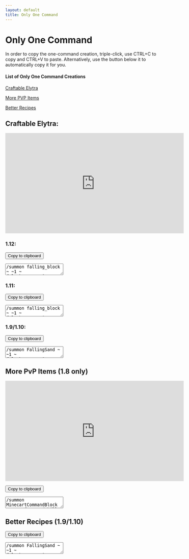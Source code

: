 ```yaml
---
layout: default
title: Only One Command
---
```

<script src="main.js"></script>

<style>
div.command {
    overflow: hidden;
    color: white;
    width: 450
    height: 450
    margin: auto
}
</style>

# Only One Command



In order to copy the one-command creation, triple-click, use CTRL+C to copy and CTRL+V to paste.
Alternatively, use the button below it to automatically copy it for you.

#### List of Only One Command Creations

[Craftable Elytra](#craftable-elytra)

[More PVP Items](#more-pvp-items-18-only)

[Better Recipes](#brecipes)


## Craftable Elytra:

<iframe width="560" height="315" src="https://www.youtube.com/embed/XVVbSVz4zB8" frameborder="0" allow="autoplay; encrypted-media" allowfullscreen></iframe>


### 1.12:

<button class="copybutton" onclick="copytoClipboard('elytracmd1-12');">Copy to clipboard</button>


<div class="command">
<textarea id="elytracmd1-12">
/summon falling_block ~ ~1 ~ {Block:stone,Time:1,Passengers:[{id:"falling_block",Block:redstone_block,Time:1,Passengers:[{id:"falling_block",Block:activator_rail,Time:1,Passengers:[{id:"commandblock_minecart",Command:"gamerule commandBlockOutput false"},{id:"commandblock_minecart",Command:"fill ~2 ~-2 ~-2 ~8 ~ ~2 stained_hardened_clay 15 hollow"},{id:"commandblock_minecart",Command:"fill ~2 ~-1 ~-2 ~8 ~-1 ~2 stained_glass 10 replace stained_hardened_clay"},{id:"commandblock_minecart",Command:" /scoreboard objectives add redstone dummy"},{id:"commandblock_minecart",Command:" /scoreboard objectives add craftede dummy"},{id:"commandblock_minecart",Command:" /tellraw @a [{\"text\":\"Craftable Elytra in Only One Command\\n\",\"color\":\"blue\"},{\"text\":\"by \",\"color\":\"reset\"},{\"text\":\"NateROCKS112\",\"color\":\"red\",\"clickEvent\":{\"action\":\"open_url\",\"value\":\"https://youtube.com/NateROCKS112\"},\"hoverEvent\":{\"action\":\"show_text\",\"value\":\"Click here to go to the creator's channel!\\n:D\"}}]"},{id:"commandblock_minecart",Command:"setblock ~1 ~-2 ~ wall_sign 4 replace {Text1:\"{\\\"text\\\":\\\"===============\\\",\\\"color\\\":\\\"black\\\"}\",Text2:\"{\\\"text\\\":\\\"Destroy Machine\\\",\\\"color\\\":\\\"dark_red\\\"}\",Text3:\"{\\\"text\\\":\\\"  \\\",\\\"color\\\":\\\"black\\\"}\",Text4:\"{\\\"text\\\":\\\"===============\\\",\\\"color\\\":\\\"black\\\",\\\"clickEvent\\\":{\\\"action\\\":\\\"run_command\\\",\\\"value\\\":\\\"fill ~ ~ ~-2 ~7 ~2 ~2 air\\\"}}\"}"},{id:"commandblock_minecart",Command:"setblock ~1 ~-1 ~ wall_sign 4 replace {Text1:\"{\\\"text\\\":\\\"===============\\\",\\\"color\\\":\\\"black\\\",\\\"clickEvent\\\":{\\\"action\\\":\\\"run_command\\\",\\\"value\\\":\\\"/say Drop one redstone on a dropper to make a Custom Crafter.\\\"}}\",Text2:\"{\\\"text\\\":\\\"More Info\\\",\\\"color\\\":\\\"blue\\\",\\\"clickEvent\\\":{\\\"action\\\":\\\"run_command\\\",\\\"value\\\":\\\"/tellraw @a [{\\\\\\\"text\\\\\\\":\\\\\\\"[\\\\\\\"},{\\\\\\\"selector\\\\\\\":\\\\\\\"@p\\\\\\\"},{\\\\\\\"text\\\\\\\":\\\\\\\"] Click here to see the recipe: \\\\\\\"},{\\\\\\\"text\\\\\\\":\\\\\\\"http://fitzencmds.weebly.com/uploads/4/0/9/0/40900549/5346356_orig.png\\\\\\\",\\\\\\\"clickEvent\\\\\\\":{\\\\\\\"action\\\\\\\":\\\\\\\"open_url\\\\\\\",\\\\\\\"value\\\\\\\":\\\\\\\"http://fitzencmds.weebly.com/uploads/4/0/9/0/40900549/5346356_orig.png\\\\\\\"}}]\\\"}}\",Text3:\"{\\\"text\\\":\\\"  \\\",\\\"color\\\":\\\"black\\\"}\",Text4:\"{\\\"text\\\":\\\"===============\\\",\\\"color\\\":\\\"black\\\"}\"}"},{id:"commandblock_minecart",Command:"setblock ~1 ~ ~ wall_sign 4 replace {Text1:\"{\\\"text\\\":\\\"===============\\\",\\\"color\\\":\\\"black\\\"}\",Text2:\"{\\\"text\\\":\\\"Craftable Elytra\\\",\\\"color\\\":\\\"dark_purple\\\"}\",Text3:\"{\\\"text\\\":\\\"by NateROCKS112\\\",\\\"color\\\":\\\"black\\\"}\",Text4:\"{\\\"text\\\":\\\"===============\\\",\\\"color\\\":\\\"black\\\"}\"}"},{id:"commandblock_minecart",Command:"setblock ~3 ~-1 ~1 chain_command_block 5 replace {auto:1,Command:\"/scoreboard players set @e[type=armor_stand,tag=RCrafter] craftede 0\"}"},{id:"commandblock_minecart",Command:"setblock ~3 ~-1 ~ chain_command_block 3 replace {auto:1,Command:\"/execute @e[type=armor_stand,tag=RCrafter] ~ ~ ~ detect ~ ~ ~ air 0 /kill @e[r=1,c=1]\"}"},{id:"commandblock_minecart",Command:"setblock ~4 ~-1 ~ chain_command_block 4 replace {auto:1,Command:\"/execute @e[type=armor_stand,tag=RCrafter] ~ ~ ~ detect ~ ~ ~ air 0 /summon item ~ ~ ~ {Item:{id:\"minecraft:redstone\",Count:1,Damage:0},Motion:[0.0,0.4,0.0]}\"}"},{id:"commandblock_minecart",Command:"setblock ~5 ~-1 ~ chain_command_block 4 replace {auto:1,Command:\"/execute @e[type=armor_stand,tag=RCrafter,score_craftede_min=1] ~ ~ ~ /blockdata ~ ~ ~ {Items:[{Slot:4b,id:\\\"minecraft:elytra\\\",Count:1b,Damage:0s}]}\"}"},{id:"commandblock_minecart",Command:"setblock ~6 ~-1 ~ chain_command_block 4 replace {auto:1,Command:\"/stats entity @e[type=armor_stand,name=RCrafter,tag=RCrafter] set SuccessCount @e[type=armor_stand,name=RCrafter,tag=RCrafter] craftede\"}"},{id:"commandblock_minecart",Command:"setblock ~7 ~-1 ~ chain_command_block 4 replace {auto:1,Command:\"/execute @e[type=armor_stand,name=RCrafter,tag=RCrafter] ~ ~ ~ /testforblock ~ ~ ~ dropper 1 {Items:[{Slot:0b,id:\\\"minecraft:wool\\\",Count:1b,Damage:7s},{Slot:1b,id:\\\"minecraft:leather\\\",Count:1b,Damage:0s},{Slot:2b,id:\\\"minecraft:wool\\\",Count:1b,Damage:7s},{Slot:3b,id:\\\"minecraft:wool\\\",Count:1b,Damage:7s},{Slot:4b,id:\\\"minecraft:leather\\\",Count:1b,Damage:0s},{Slot:5b,id:\\\"minecraft:wool\\\",Count:1b,Damage:7s},{Slot:6b,id:\\\"minecraft:feather\\\",Count:1b,Damage:0s},{Slot:7b,id:\\\"minecraft:slime_ball\\\",Count:1b,Damage:0s},{Slot:8b,id:\\\"minecraft:feather\\\",Count:1b,Damage:0s}]}\"}"},{id:"commandblock_minecart",Command:"setblock ~7 ~-1 ~-1 chain_command_block 3 replace {auto:1,Command:\"/scoreboard players tag @e[type=armor_stand,name=RCrafter,tag=!RCrafter] add RCrafter\"}"},{id:"commandblock_minecart",Command:"setblock ~6 ~-1 ~-1 chain_command_block 5 replace {auto:1,Command:\"/execute @e[type=armor_stand,name=RCrafter,tag=!RCrafter] ~ ~ ~ /setblock ~ ~ ~ dropper 1 replace {CustomName:\\\"Custom Crafter\\\"}\"}"},{id:"commandblock_minecart",Command:"setblock ~5 ~-1 ~-1 chain_command_block 5 replace {auto:1,Command:\"/execute @e[type=armor_stand,name=RCrafter] ~ ~ ~ /kill @e[r=2,type=item,score_redstone_min=1]\"}"},{id:"commandblock_minecart",Command:"setblock ~4 ~-1 ~-1 chain_command_block 5 replace {auto:1,Command:\"/execute @e[type=item,score_redstone_min=1] ~ ~ ~ detect ~ ~-1 ~ dropper -1 /summon armor_stand ~ ~-1 ~ {Invisible:1,Marker:1,CustomName:\\\"RCrafter\\\"}\"}"},{id:"commandblock_minecart",Command:"setblock ~3 ~-1 ~-1 repeating_command_block 5 replace {auto:1,Command:\"/scoreboard players set @e redstone 1 {Item:{id:\\\"minecraft:redstone\\\",Count:1b,Damage:0s}}\"}"},{id:"commandblock_minecart",Command:"setblock ~ ~ ~1 command_block 0 replace {Command:\"fill ~ ~-3 ~-1 ~ ~ ~ air\"}"},{id:"commandblock_minecart",Command:"setblock ~ ~-1 ~1 redstone_block"},{id:"commandblock_minecart",Command:"kill @e[type=commandblock_minecart,r=1]"}]}]}]}
</textarea>
</div>

### 1.11:

<button class="copybutton" onclick="copytoClipboard('elytracmd1-11');">Copy to clipboard</button>

<div class="command">
<textarea id="elytracmd1-11">
/summon falling_block ~ ~1 ~ {Block:stone,Time:1,Passengers:[{id:falling_block,Block:redstone_block,Time:1,Passengers:[{id:falling_block,Block:activator_rail,Time:1,Passengers:[{id:commandblock_minecart,Command:gamerule commandBlockOutput false},{id:commandblock_minecart,Command:"fill ~2 ~-2 ~-2 ~8 ~ ~2 stained_hardened_clay 15 hollow"},{id:commandblock_minecart,Command:"fill ~2 ~-1 ~-2 ~8 ~-1 ~2 stained_glass 10 replace stained_hardened_clay"},{id:commandblock_minecart,Command:" /scoreboard objectives add redstone dummy"},{id:commandblock_minecart,Command:" /scoreboard objectives add craftede dummy"},{id:commandblock_minecart,Command:" /tellraw @a [{\"text\":\"Craftable Elytra in Only One Command\\n\",\"color\":\"blue\"},{\"text\":\"by \",\"color\":\"reset\"},{\"text\":\"NateROCKS112\",\"color\":\"red\",\"clickEvent\":{\"action\":\"open_url\",\"value\":\"https://youtube.com/NateROCKS112\"},\"hoverEvent\":{\"action\":\"show_text\",\"value\":\"Click here to go to the creator's channel!\\n:D\"}}]"},{id:commandblock_minecart,Command:setblock ~1 ~-2 ~ wall_sign 4 replace {Text1:"{\\\"text\\\":\\\"===============\\\",\\\"color\\\":\\\"black\\\"}",Text2:"{\\\"text\\\":\\\"Destroy Machine\\\",\\\"color\\\":\\\"dark_red\\\"}",Text3:"{\\\"text\\\":\\\"  \\\",\\\"color\\\":\\\"black\\\"}",Text4:"{\\\"text\\\":\\\"===============\\\",\\\"color\\\":\\\"black\\\",\\\"clickEvent\\\":{\\\"action\\\":\\\"run_command\\\",\\\"value\\\":\\\"fill ~ ~ ~-2 ~7 ~2 ~2 air\\\"}}"}},{id:commandblock_minecart,Command:setblock ~1 ~-1 ~ wall_sign 4 replace {Text1:"{\\\"text\\\":\\\"===============\\\",\\\"color\\\":\\\"black\\\",\\\"clickEvent\\\":{\\\"action\\\":\\\"run_command\\\",\\\"value\\\":\\\"/say Drop one redstone on a dropper to make a Custom Crafter.\\\"}}",Text2:"{\\\"text\\\":\\\"More Info\\\",\\\"color\\\":\\\"blue\\\",\\\"clickEvent\\\":{\\\"action\\\":\\\"run_command\\\",\\\"value\\\":\\\"/tellraw @a [{\\\\\\\"text\\\\\\\":\\\\\\\"[\\\\\\\"},{\\\\\\\"selector\\\\\\\":\\\\\\\"@p\\\\\\\"},{\\\\\\\"text\\\\\\\":\\\\\\\"] Click here to see the recipe: \\\\\\\"},{\\\\\\\"text\\\\\\\":\\\\\\\"http://fitzencmds.weebly.com/uploads/4/0/9/0/40900549/5346356_orig.png\\\\\\\",\\\\\\\"clickEvent\\\\\\\":{\\\\\\\"action\\\\\\\":\\\\\\\"open_url\\\\\\\",\\\\\\\"value\\\\\\\":\\\\\\\"http://fitzencmds.weebly.com/uploads/4/0/9/0/40900549/5346356_orig.png\\\\\\\"}}]\\\"}}",Text3:"{\\\"text\\\":\\\"  \\\",\\\"color\\\":\\\"black\\\"}",Text4:"{\\\"text\\\":\\\"===============\\\",\\\"color\\\":\\\"black\\\"}"}},{id:commandblock_minecart,Command:setblock ~1 ~ ~ wall_sign 4 replace {Text1:"{\\\"text\\\":\\\"===============\\\",\\\"color\\\":\\\"black\\\"}",Text2:"{\\\"text\\\":\\\"Craftable Elytra\\\",\\\"color\\\":\\\"dark_purple\\\"}",Text3:"{\\\"text\\\":\\\"by NateROCKS112\\\",\\\"color\\\":\\\"black\\\"}",Text4:"{\\\"text\\\":\\\"===============\\\",\\\"color\\\":\\\"black\\\"}"}},{id:commandblock_minecart,Command:setblock ~3 ~-1 ~1 chain_command_block 5 replace {auto:1,Command:"/scoreboard players set @e[type=armor_stand,tag=RCrafter] craftede 0"}},{id:commandblock_minecart,Command:setblock ~3 ~-1 ~ chain_command_block 3 replace {auto:1,Command:"/execute @e[type=armor_stand,tag=RCrafter] ~ ~ ~ detect ~ ~ ~ air 0 /kill @e[r=1,c=1]"}},{id:commandblock_minecart,Command:setblock ~4 ~-1 ~ chain_command_block 4 replace {auto:1,Command:"/execute @e[type=armor_stand,tag=RCrafter] ~ ~ ~ detect ~ ~ ~ air 0 /summon item ~ ~ ~ {Item:{id:minecraft:redstone,Count:1,Damage:0},Motion:[0.0,0.4,0.0]}"}},{id:commandblock_minecart,Command:setblock ~5 ~-1 ~ chain_command_block 4 replace {auto:1,Command:"/execute @e[type=armor_stand,tag=RCrafter,score_craftede_min=1] ~ ~ ~ /blockdata ~ ~ ~ {Items:[0:{Slot:4b,id:\\\"minecraft:elytra\\\",Count:1b,Damage:0s}]}"}},{id:commandblock_minecart,Command:setblock ~6 ~-1 ~ chain_command_block 4 replace {auto:1,Command:"/stats entity @e[type=armor_stand,name=RCrafter,tag=RCrafter] set SuccessCount @e[type=armor_stand,name=RCrafter,tag=RCrafter] craftede"}},{id:commandblock_minecart,Command:setblock ~7 ~-1 ~ chain_command_block 4 replace {auto:1,Command:"/execute @e[type=armor_stand,name=RCrafter,tag=RCrafter] ~ ~ ~ /testforblock ~ ~ ~ dropper 1 {Items:[0:{Slot:0b,id:\\\"minecraft:wool\\\",Count:1b,Damage:7s},1:{Slot:1b,id:\\\"minecraft:leather\\\",Count:1b,Damage:0s},2:{Slot:2b,id:\\\"minecraft:wool\\\",Count:1b,Damage:7s},3:{Slot:3b,id:\\\"minecraft:wool\\\",Count:1b,Damage:7s},4:{Slot:4b,id:\\\"minecraft:leather\\\",Count:1b,Damage:0s},5:{Slot:5b,id:\\\"minecraft:wool\\\",Count:1b,Damage:7s},6:{Slot:6b,id:\\\"minecraft:feather\\\",Count:1b,Damage:0s},7:{Slot:7b,id:\\\"minecraft:slime_ball\\\",Count:1b,Damage:0s},8:{Slot:8b,id:\\\"minecraft:feather\\\",Count:1b,Damage:0s}]}"}},{id:commandblock_minecart,Command:setblock ~7 ~-1 ~-1 chain_command_block 3 replace {auto:1,Command:"/scoreboard players tag @e[type=armor_stand,name=RCrafter,tag=!RCrafter] add RCrafter"}},{id:commandblock_minecart,Command:setblock ~6 ~-1 ~-1 chain_command_block 5 replace {auto:1,Command:"/execute @e[type=armor_stand,name=RCrafter,tag=!RCrafter] ~ ~ ~ /setblock ~ ~ ~ dropper 1 replace {CustomName:\\\"Custom Crafter\\\"}"}},{id:commandblock_minecart,Command:setblock ~5 ~-1 ~-1 chain_command_block 5 replace {auto:1,Command:"/execute @e[type=armor_stand,name=RCrafter] ~ ~ ~ /kill @e[r=2,type=item,score_redstone_min=1]"}},{id:commandblock_minecart,Command:setblock ~4 ~-1 ~-1 chain_command_block 5 replace {auto:1,Command:"/execute @e[type=item,score_redstone_min=1] ~ ~ ~ detect ~ ~-1 ~ dropper -1 /summon armor_stand ~ ~-1 ~ {Invisible:1,Marker:1,CustomName:\\\"RCrafter\\\"}"}},{id:commandblock_minecart,Command:setblock ~3 ~-1 ~-1 repeating_command_block 5 replace {auto:1,Command:"/scoreboard players set @e redstone 1 {Item:{id:\\\"minecraft:redstone\\\",Count:1b,Damage:0s}}"}},{id:commandblock_minecart,Command:setblock ~ ~ ~1 command_block 0 replace {Command:fill ~ ~-3 ~-1 ~ ~ ~ air}},{id:commandblock_minecart,Command:setblock ~ ~-1 ~1 redstone_block},{id:commandblock_minecart,Command:kill @e[type=commandblock_minecart,r=1]}]}]}]}
</textarea>
</div>

### 1.9/1.10:

<button class="copybutton" onclick="copytoClipboard('elytracmd1-9');">Copy to clipboard</button>

<div class="command">
<textarea id="elytracmd1-9">
/summon FallingSand ~ ~1 ~ {Block:stone,Time:1,Passengers:[{id:FallingSand,Block:redstone_block,Time:1,Passengers:[{id:FallingSand,Block:activator_rail,Time:1,Passengers:[{id:MinecartCommandBlock,Command:gamerule commandBlockOutput false},{id:MinecartCommandBlock,Command:"fill ~2 ~-2 ~-2 ~8 ~ ~2 stained_hardened_clay 15 hollow"},{id:MinecartCommandBlock,Command:"fill ~2 ~-1 ~-2 ~8 ~-1 ~2 stained_glass 10 replace stained_hardened_clay"},{id:MinecartCommandBlock,Command:" /scoreboard objectives add redstone dummy"},{id:MinecartCommandBlock,Command:" /scoreboard objectives add craftede dummy"},{id:MinecartCommandBlock,Command:" /tellraw @a [{\"text\":\"Craftable Elytra in Only One Command\\n\",\"color\":\"blue\"},{\"text\":\"by \",\"color\":\"reset\"},{\"text\":\"NateROCKS112\",\"color\":\"red\",\"clickEvent\":{\"action\":\"open_url\",\"value\":\"https://youtube.com/NateROCKS112\"},\"hoverEvent\":{\"action\":\"show_text\",\"value\":\"Click here to go to the creator's channel!\\n:D\"}}]"},{id:MinecartCommandBlock,Command:setblock ~1 ~-2 ~ wall_sign 4 replace {Text1:"{\\\"text\\\":\\\"===============\\\",\\\"color\\\":\\\"black\\\"}",Text2:"{\\\"text\\\":\\\"Destroy Machine\\\",\\\"color\\\":\\\"dark_red\\\"}",Text3:"{\\\"text\\\":\\\"  \\\",\\\"color\\\":\\\"black\\\"}",Text4:"{\\\"text\\\":\\\"===============\\\",\\\"color\\\":\\\"black\\\",\\\"clickEvent\\\":{\\\"action\\\":\\\"run_command\\\",\\\"value\\\":\\\"fill ~ ~ ~-2 ~7 ~2 ~2 air\\\"}}"}},{id:MinecartCommandBlock,Command:setblock ~1 ~-1 ~ wall_sign 4 replace {Text1:"{\\\"text\\\":\\\"===============\\\",\\\"color\\\":\\\"black\\\",\\\"clickEvent\\\":{\\\"action\\\":\\\"run_command\\\",\\\"value\\\":\\\"/say Drop one redstone on a dropper to make a Custom Crafter.\\\"}}",Text2:"{\\\"text\\\":\\\"More Info\\\",\\\"color\\\":\\\"blue\\\",\\\"clickEvent\\\":{\\\"action\\\":\\\"run_command\\\",\\\"value\\\":\\\"/tellraw @a [{\\\\\\\"text\\\\\\\":\\\\\\\"[\\\\\\\"},{\\\\\\\"selector\\\\\\\":\\\\\\\"@p\\\\\\\"},{\\\\\\\"text\\\\\\\":\\\\\\\"] Click here to see the recipe: \\\\\\\"},{\\\\\\\"text\\\\\\\":\\\\\\\"http://fitzencmds.weebly.com/uploads/4/0/9/0/40900549/5346356_orig.png\\\\\\\",\\\\\\\"clickEvent\\\\\\\":{\\\\\\\"action\\\\\\\":\\\\\\\"open_url\\\\\\\",\\\\\\\"value\\\\\\\":\\\\\\\"http://fitzencmds.weebly.com/uploads/4/0/9/0/40900549/5346356_orig.png\\\\\\\"}}]\\\"}}",Text3:"{\\\"text\\\":\\\"  \\\",\\\"color\\\":\\\"black\\\"}",Text4:"{\\\"text\\\":\\\"===============\\\",\\\"color\\\":\\\"black\\\"}"}},{id:MinecartCommandBlock,Command:setblock ~1 ~ ~ wall_sign 4 replace {Text1:"{\\\"text\\\":\\\"===============\\\",\\\"color\\\":\\\"black\\\"}",Text2:"{\\\"text\\\":\\\"Craftable Elytra\\\",\\\"color\\\":\\\"dark_purple\\\"}",Text3:"{\\\"text\\\":\\\"by NateROCKS112\\\",\\\"color\\\":\\\"black\\\"}",Text4:"{\\\"text\\\":\\\"===============\\\",\\\"color\\\":\\\"black\\\"}"}},{id:MinecartCommandBlock,Command:setblock ~3 ~-1 ~1 chain_command_block 5 replace {auto:1,Command:"/scoreboard players set @e[type=ArmorStand,tag=RCrafter] craftede 0"}},{id:MinecartCommandBlock,Command:setblock ~3 ~-1 ~ chain_command_block 3 replace {auto:1,Command:"/execute @e[type=ArmorStand,tag=RCrafter] ~ ~ ~ detect ~ ~ ~ air 0 /kill @e[r=1,c=1]"}},{id:MinecartCommandBlock,Command:setblock ~4 ~-1 ~ chain_command_block 4 replace {auto:1,Command:"/execute @e[type=ArmorStand,tag=RCrafter] ~ ~ ~ detect ~ ~ ~ air 0 /summon Item ~ ~ ~ {Item:{id:minecraft:redstone,Count:1,Damage:0},Motion:[0.0,0.4,0.0]}"}},{id:MinecartCommandBlock,Command:setblock ~5 ~-1 ~ chain_command_block 4 replace {auto:1,Command:"/execute @e[type=ArmorStand,tag=RCrafter,score_craftede_min=1] ~ ~ ~ /blockdata ~ ~ ~ {Items:[0:{Slot:4b,id:\\\"minecraft:elytra\\\",Count:1b,Damage:0s}]}"}},{id:MinecartCommandBlock,Command:setblock ~6 ~-1 ~ chain_command_block 4 replace {auto:1,Command:"/stats entity @e[type=ArmorStand,name=RCrafter,tag=RCrafter] set SuccessCount @e[type=ArmorStand,name=RCrafter,tag=RCrafter] craftede"}},{id:MinecartCommandBlock,Command:setblock ~7 ~-1 ~ chain_command_block 4 replace {auto:1,Command:"/execute @e[type=ArmorStand,name=RCrafter,tag=RCrafter] ~ ~ ~ /testforblock ~ ~ ~ dropper 1 {Items:[0:{Slot:0b,id:\\\"minecraft:wool\\\",Count:1b,Damage:7s},1:{Slot:1b,id:\\\"minecraft:leather\\\",Count:1b,Damage:0s},2:{Slot:2b,id:\\\"minecraft:wool\\\",Count:1b,Damage:7s},3:{Slot:3b,id:\\\"minecraft:wool\\\",Count:1b,Damage:7s},4:{Slot:4b,id:\\\"minecraft:leather\\\",Count:1b,Damage:0s},5:{Slot:5b,id:\\\"minecraft:wool\\\",Count:1b,Damage:7s},6:{Slot:6b,id:\\\"minecraft:feather\\\",Count:1b,Damage:0s},7:{Slot:7b,id:\\\"minecraft:slime_ball\\\",Count:1b,Damage:0s},8:{Slot:8b,id:\\\"minecraft:feather\\\",Count:1b,Damage:0s}]}"}},{id:MinecartCommandBlock,Command:setblock ~7 ~-1 ~-1 chain_command_block 3 replace {auto:1,Command:"/scoreboard players tag @e[type=ArmorStand,name=RCrafter,tag=!RCrafter] add RCrafter"}},{id:MinecartCommandBlock,Command:setblock ~6 ~-1 ~-1 chain_command_block 5 replace {auto:1,Command:"/execute @e[type=ArmorStand,name=RCrafter,tag=!RCrafter] ~ ~ ~ /setblock ~ ~ ~ dropper 1 replace {CustomName:\\\"Custom Crafter\\\"}"}},{id:MinecartCommandBlock,Command:setblock ~5 ~-1 ~-1 chain_command_block 5 replace {auto:1,Command:"/execute @e[type=ArmorStand,name=RCrafter] ~ ~ ~ /kill @e[r=2,type=Item,score_redstone_min=1]"}},{id:MinecartCommandBlock,Command:setblock ~4 ~-1 ~-1 chain_command_block 5 replace {auto:1,Command:"/execute @e[type=Item,score_redstone_min=1] ~ ~ ~ detect ~ ~-1 ~ dropper -1 /summon ArmorStand ~ ~-1 ~ {Invisible:1,Marker:1,CustomName:\\\"RCrafter\\\"}"}},{id:MinecartCommandBlock,Command:setblock ~3 ~-1 ~-1 repeating_command_block 5 replace {auto:1,Command:"/scoreboard players set @e redstone 1 {Item:{id:\\\"minecraft:redstone\\\",Count:1b,Damage:0s}}"}},{id:MinecartCommandBlock,Command:setblock ~ ~ ~1 command_block 0 replace {Command:fill ~ ~-3 ~-1 ~ ~ ~ air}},{id:MinecartCommandBlock,Command:setblock ~ ~-1 ~1 redstone_block},{id:MinecartCommandBlock,Command:kill @e[type=MinecartCommandBlock,r=1]}]}]}]}
</textarea>
</div>


## More PvP Items \(1.8 only\)

<iframe width="560" height="315" src="https://www.youtube.com/embed/UmKv_wfiYKs" frameborder="0" allow="autoplay; encrypted-media" allowfullscreen></iframe>
<br>

<button class="copybutton" onclick="copytoClipboard('mpvpitms');">Copy to clipboard</button>

<div class="command">
<textarea id="mpvpitms">
/summon MinecartCommandBlock ~ ~1 ~ {Command:kill @e[type=MinecartCommandBlock,r=1],Riding:{id:MinecartCommandBlock,Command:setblock ~ ~-1 ~1 redstone_block,Riding:{id:MinecartCommandBlock,Command:setblock ~ ~ ~1 command_block 0 replace {Command:fill ~ ~-3 ~-1 ~ ~ ~ air},Riding:{id:MinecartCommandBlock,Command:"scoreboard objectives add Si19g_I dummy",Riding:{id:MinecartCommandBlock,Command:"/tellraw @a {\"text\":\"Click above you to go to the creator's channel!  ;)\"}",Riding:{id:MinecartCommandBlock,Command:"/tellraw @a {text:\"https://youtube.com/NateROCKS112\",color:blue,\"underlined\":true,clickEvent:{action:\"open_url\",\"value\":\"https://youtube.com/NateROCKS112\"}}",Riding:{id:MinecartCommandBlock,Command:"/tellraw @a {text:\"More PVP Items have been installed.\",color:aqua}",Riding:{id:MinecartCommandBlock,Command:"/scoreboard objectives add lsword2 dummy",Riding:{id:MinecartCommandBlock,Command:"/scoreboard objectives add remove dummy",Riding:{id:MinecartCommandBlock,Command:"/scoreboard objectives add mpvpitem dummy",Riding:{id:MinecartCommandBlock,Command:"/scoreboard objectives add bmbb dummy",Riding:{id:MinecartCommandBlock,Command:"/scoreboard objectives add lsword dummy",Riding:{id:MinecartCommandBlock,Command:"/scoreboard objectives add swing stat.useItem.minecraft.diamond_sword",Riding:{id:MinecartCommandBlock,Command:"/gamerule commandBlockOutput false",Riding:{id:MinecartCommandBlock,Command:blockdata ~3 ~-1 ~-1 {Command:fill ~ ~ ~1 ~5 ~2 ~1 stone},Riding:{id:MinecartCommandBlock,Command:blockdata ~3 ~-1 ~1 {Command:fill ~ ~ ~-1 ~5 ~2 ~-1 redstone_block},Riding:{id:MinecartCommandBlock,Command:blockdata ~4 ~-1 ~-1 {Command:"/execute @a[score_remove_min=1] ~ ~ ~ /scoreboard objectives remove swing"},Riding:{id:MinecartCommandBlock,Command:blockdata ~4 ~-1 ~1 {Command:"/execute @a[score_remove_min=1] ~ ~ ~ /scoreboard objectives remove lsword"},Riding:{id:MinecartCommandBlock,Command:blockdata ~5 ~-1 ~-1 {Command:"/execute @a[score_remove_min=1] ~ ~ ~ /scoreboard objectives remove bmbb"},Riding:{id:MinecartCommandBlock,Command:blockdata ~5 ~-1 ~1 {Command:"/execute @a[score_remove_min=1] ~ ~ ~ /scoreboard objectives remove mpvpitem"},Riding:{id:MinecartCommandBlock,Command:blockdata ~6 ~-1 ~-1 {Command:"/execute @a[score_remove_min=1] ~ ~ ~ /scoreboard objectives remove remove"},Riding:{id:MinecartCommandBlock,Command:blockdata ~6 ~-1 ~1 {Command:"scoreboard players set @e[type=Item] Si19g_I 1 {Item:{id:\\\"minecraft:nether_star\\\"},OnGround:1b}"},Riding:{id:MinecartCommandBlock,Command:blockdata ~7 ~-1 ~-1 {Command:"scoreboard players set @e[type=Item] Si19g_I 2 {Item:{id:\\\"minecraft:diamond_sword\\\"},OnGround:1b}"},Riding:{id:MinecartCommandBlock,Command:blockdata ~7 ~-1 ~1 {Command:"execute @e[score_Si19g_I_min=1,score_Si19g_I=1] ~ ~ ~ execute @e[r=0,score_Si19g_I_min=2,score_Si19g_I=2] ~ ~ ~ summon Item ~ ~ ~ {Item:{id:\\\"minecraft:diamond_sword\\\",Count:1,tag:{display:{Name:\\\"Lightning Sword\\\",Lore:[\\\"Casts lightning at you when swung.\\\"]},ench:[]}}}"},Riding:{id:MinecartCommandBlock,Command:blockdata ~8 ~-1 ~-1 {Command:"execute @e[score_Si19g_I_min=1,score_Si19g_I=1] ~ ~ ~ execute @e[r=0,score_Si19g_I_min=2,score_Si19g_I=2] ~ ~ ~ kill @e[type=Item,score_Si19g_I_min=1,score_Si19g_I=2,r=3]"},Riding:{id:MinecartCommandBlock,Command:blockdata ~8 ~-1 ~1 {Command:"scoreboard players set @e[type=Item] Si19g_I 3 {Item:{id:\\\"minecraft:tnt\\\"},OnGround:1b}"},Riding:{id:MinecartCommandBlock,Command:blockdata ~3 ~ ~-1 {Command:"scoreboard players set @e[type=Item] Si19g_I 4 {Item:{id:\\\"minecraft:brick_block\\\"},OnGround:1b}"},Riding:{id:MinecartCommandBlock,Command:blockdata ~3 ~ ~1 {Command:"execute @e[score_Si19g_I_min=3,score_Si19g_I=3] ~ ~ ~ execute @e[r=0,score_Si19g_I_min=4,score_Si19g_I=4] ~ ~ ~ summon Item ~ ~ ~ {Item:{id:\\\"minecraft:brick_block\\\",Count:2,tag:{display:{Name:\\\"Bomb Brick\\\",Lore:[\\\"Explodes when held in hand.  You get resistance.\\\"]},ench:[]}}}"},Riding:{id:MinecartCommandBlock,Command:blockdata ~4 ~ ~-1 {Command:"execute @e[score_Si19g_I_min=3,score_Si19g_I=3] ~ ~ ~ execute @e[r=0,score_Si19g_I_min=4,score_Si19g_I=4] ~ ~ ~ kill @e[type=Item,score_Si19g_I_min=3,score_Si19g_I=4,r=3]"},Riding:{id:MinecartCommandBlock,Command:blockdata ~4 ~ ~1 {Command:"/scoreboard players set @e[type=Item] mpvpitem 1 {Item:{id:\\\"minecraft:diamond_sword\\\",Count:1b,Damage:0s,tag:{display:{Name:\\\"Lightning Sword\\\",Lore:[\\\"Casts lightning at you when swung.\\\"]},ench:[]}}}"},Riding:{id:MinecartCommandBlock,Command:blockdata ~5 ~ ~-1 {Command:"/scoreboard players set @e[type=Item] mpvpitem 2 {Item:{id:\\\"minecraft:diamond_block\\\",Damage:0s,Count:1b}}"},Riding:{id:MinecartCommandBlock,Command:blockdata ~5 ~ ~1 {Command:"/execute @e[type=Item,score_mpvpitem_min=1,score_mpvpitem=1] ~ ~ ~ /execute @e[type=Item,score_mpvpitem_min=2,score_mpvpitem=2,r=2] ~ ~ ~ /summon Item ~ ~ ~ {Item:{id:minecraft:diamond_sword,Count:1b,tag:{display:{Name:\\\"Lightning Sword\\\",Lore:[\\\"Tier 2\\\",\\\"Casts lightning at you when swung.\\\"]},ench:[]}}}"},Riding:{id:MinecartCommandBlock,Command:blockdata ~6 ~ ~-1 {Command:"/execute @e[type=Item,score_mpvpitem_min=1,score_mpvpitem=1] ~ ~ ~ /execute @e[type=Item,score_mpvpitem_min=2,score_mpvpitem=2,r=2] ~ ~ ~ /kill @e[r=2,type=Item,score_mpvpitem_min=1,score_mpvpitem=2]"},Riding:{id:MinecartCommandBlock,Command:blockdata ~6 ~ ~1 {Command:"/scoreboard players set @a lsword 1 {SelectedItem:{id:minecraft:diamond_sword,Count:1b,tag:{display:{Name:\\\"Lightning Sword\\\",Lore:[\\\"Casts lightning at you when swung.\\\"]},ench:[]}}}"},Riding:{id:MinecartCommandBlock,Command:blockdata ~7 ~ ~-1 {Command:"/scoreboard players set @a lsword2 1 {SelectedItem:{id:minecraft:diamond_sword,Count:1b,tag:{display:{Name:\\\"Lightning Sword\\\",Lore:[\\\"Tier 2\\\",\\\"Casts lightning at you when swung.\\\"]},ench:[]}}}"},Riding:{id:MinecartCommandBlock,Command:blockdata ~7 ~ ~1 {Command:"/effect @a[score_swing_min=1,score_lsword_min=1] resistance 2 2 true"},Riding:{id:MinecartCommandBlock,Command:blockdata ~8 ~ ~-1 {Command:"/effect @a[score_lsword2_min=1] saturation 2 10 true"},Riding:{id:MinecartCommandBlock,Command:blockdata ~8 ~ ~1 {Command:"/execute @a[score_swing_min=1,score_lsword_min=1] ~ ~ ~ /summon LightningBolt"},Riding:{id:MinecartCommandBlock,Command:blockdata ~3 ~1 ~-1 {Command:"/scoreboard players set @a[score_swing_min=1] swing 0"},Riding:{id:MinecartCommandBlock,Command:blockdata ~3 ~1 ~1 {Command:"/scoreboard players set @a[score_lsword_min=1] lsword 0"},Riding:{id:MinecartCommandBlock,Command:blockdata ~4 ~1 ~-1 {Command:"/scoreboard players set @a[score_lsword2_min=1] lsword2 0"},Riding:{id:MinecartCommandBlock,Command:blockdata ~4 ~1 ~1 {Command:"/scoreboard players set @a bmbb 1 {SelectedItem:{id:minecraft:brick_block,Damage:0s,tag:{display:{Name:\\\"Bomb Brick\\\",Lore:[\\\"Explodes when held in hand.  You get resistance.\\\"]},ench:[]}}}"},Riding:{id:MinecartCommandBlock,Command:blockdata ~5 ~1 ~-1 {Command:"/effect @a[score_bmbb_min=1] resistance 2 20 true"},Riding:{id:MinecartCommandBlock,Command:blockdata ~5 ~1 ~1 {Command:"/execute @a[score_bmbb_min=1] ~ ~ ~ /summon PrimedTnt ~ ~ ~ {Fuse:1}"},Riding:{id:MinecartCommandBlock,Command:blockdata ~6 ~1 ~-1 {Command:"/clear @a[score_bmbb_min=1] brick_block 0 1 {display:{Name:\\\"Bomb Brick\\\",Lore:[\\\"Explodes when held in hand.  You get resistance.\\\"]},ench:[]}"},Riding:{id:MinecartCommandBlock,Command:blockdata ~6 ~1 ~1 {Command:"/scoreboard players set @a[score_bmbb_min=1] bmbb 0"},Riding:{id:MinecartCommandBlock,Command:setblock ~3 ~-1 ~ redstone_block,Riding:{id:MinecartCommandBlock,Command:fill ~3 ~-1 ~-1 ~6 ~1 ~-1 command_block,Riding:{id:MinecartCommandBlock,Command:fill ~3 ~-1 ~-1 ~8 ~ ~-1 command_block,Riding:{id:MinecartCommandBlock,Command:fill ~3 ~-1 ~1 ~6 ~1 ~1 command_block,Riding:{id:MinecartCommandBlock,Command:fill ~3 ~-1 ~1 ~8 ~ ~1 command_block,Riding:{id:MinecartCommandBlock,Command:setblock ~1 ~1 ~ wall_sign 4 replace {Text1:"{text:\\\"===============\\\",color:black,clickEvent:{action:\\\"run_command\\\",value:\\\"/tellraw @p [{text:\\\\\\\"<NateROCKS> Psst... \\\\\\\"},{selector:\\\\\\\"@p\\\\\\\"},{text:\\\\\\\" don't tell anyone.  If you drop a Lightning Sword and a Block of Diamond, you will get a Tier 2 Lightning Sword.\\\\\\\"}]\\\"}}",Text2:"{text:\\\"More PVP Items\\\",color:green}",Text3:"{text:\\\"by NateROCKS112\\\",color:red}",Text4:"{text:\\\"===============\\\",color:black}"},Riding:{id:MinecartCommandBlock,Command:setblock ~1 ~ ~ wall_sign 4 replace {Text1:"{text:\\\"===============\\\",color:black,clickEvent:{action:\\\"run_command\\\",value:\\\"/say Drop a Nether Star and a Diamond Sword to make a Lightning Sword.\\\"}}",Text2:"{text:\\\"More Info\\\",color:blue,clickEvent:{action:\\\"run_command\\\",value:\\\"/say Drop some Brick Blocks and some TNT to make a Bomb Brick.  Hold it in hand to make it explode.\\\"}}",Text4:"{text:\\\"===============\\\",color:black}"},Riding:{id:MinecartCommandBlock,Command:setblock ~1 ~-1 ~ wall_sign 4 replace {Text1:"{text:\\\"===============\\\",color:black,clickEvent:{action:\\\"run_command\\\",value:\\\"/scoreboard players set @p remove 1\\\"}}",Text2:"{text:\\\"Destroy Machine\\\",color:dark_red}",Text4:"{text:\\\"===============\\\",color:black,clickEvent:{action:\\\"run_command\\\",value:\\\"fill ~ ~-1 ~-2 ~9 ~3 ~2 air\\\"}}"},Riding:{id:MinecartCommandBlock,Command:fill ~2 ~-1 ~-2 ~9 ~1 ~2 stained_glass 3 replace stained_hardened_clay 3,Riding:{id:MinecartCommandBlock,Command:fill ~2 ~-2 ~-2 ~9 ~2 ~2 stained_hardened_clay 3 hollow,Riding:{id:MinecartCommandBlock,Command:gamerule commandBlockOutput false,Riding:{id:MinecartCommandBlock,Riding:{id:FallingSand,Block:activator_rail,Time:1,Riding:{id:FallingSand,Block:redstone_block,Time:1,Riding:{id:FallingSand,Block:stone,Time:1}}}}}}}}}}}}}}}}}}}}}}}}}}}}}}}}}}}}}}}}}}}}}}}}}}}}}}}}}}}}}
</textarea>
</div>


## Better Recipes \(1.9\/1.10\)

<button class="copybutton" onclick="copytoClipboard('brecipes');">Copy to clipboard</button>

<div class="command">
<textarea id="brecipes">
/summon FallingSand ~ ~1 ~ {Block:stone,Time:1,Passengers:[{id:FallingSand,Block:redstone_block,Time:1,Passengers:[{id:FallingSand,Block:activator_rail,Time:1,Passengers:[{id:MinecartCommandBlock,Command:gamerule commandBlockOutput false},{id:MinecartCommandBlock,Command:"fill ~2 ~-3 ~-2 ~8 ~-1 ~2 stained_hardened_clay 12 hollow"},{id:MinecartCommandBlock,Command:"fill ~2 ~-2 ~-2 ~8 ~-2 ~2 stained_glass 5 replace stained_hardened_clay"},{id:MinecartCommandBlock,Command:" /scoreboard objectives add killchair"},{id:MinecartCommandBlock,Command:" /tellraw @a [{\"text\":\"\\n\\n\\n\\n\\n\\n=====================================================\",\"color\":\"gold\"},{\"text\":\"\\n\\n\\n\\n\\n   Better Recipes - An addon for Craftable Elytra   \\n\\n\\n\\n\\n\\n\",\"color\":\"blue\"},{\"text\":\"                   by NateROCKS112                  \"},{\"text\":\"====================================================\\n\\n\\n\",\"color\":\"gold\"},{\"text\":\"Click here to get the Craftable Elytra module\",\"clickEvent\":{\"action\":\"open_url\",\"value\":\"https://youtu.be/XVVbSVz4zB8\"},\"hoverEvent\":{\"action\":\"show_text\",\"value\":\"Click here to watch the video ;)\\n(Command is in description)\"},\"color\":\"blue\",\"bold\":\"true\"}]"},{id:MinecartCommandBlock,Command:setblock ~1 ~-3 ~ wall_sign 4 replace {Text1:"{\\\"text\\\":\\\"===============\\\",\\\"color\\\":\\\"black\\\"}",Text2:"{\\\"text\\\":\\\"Destroy Machine\\\",\\\"color\\\":\\\"dark_red\\\"}",Text4:"{\\\"text\\\":\\\"===============\\\",\\\"color\\\":\\\"black\\\",\\\"clickEvent\\\":{\\\"action\\\":\\\"run_command\\\",\\\"value\\\":\\\"fill ~ ~ ~-2 ~7 ~2 ~2 air\\\"}}"}},{id:MinecartCommandBlock,Command:setblock ~1 ~-2 ~ wall_sign 4 replace {Text1:"{\\\"text\\\":\\\"===============\\\",\\\"color\\\":\\\"black\\\",\\\"clickEvent\\\":{\\\"action\\\":\\\"run_command\\\",\\\"value\\\":\\\"/say This module adds the Notch Apple recipe to the Custom Crafter\\\"}}",Text2:"{\\\"text\\\":\\\"More Info\\\",\\\"color\\\":\\\"green\\\",\\\"clickEvent\\\":{\\\"action\\\":\\\"run_command\\\",\\\"value\\\":\\\"/tellraw @a [{\\\\\\\"text\\\\\\\":\\\\\\\"[\\\\\\\"},{\\\\\\\"selector\\\\\\\":\\\\\\\"@p\\\\\\\"},{\\\\\\\"text\\\\\\\":\\\\\\\"] Click here to see a recipe for chairs: \\\\\\\\n\\\\\\\"},{\\\\\\\"text\\\\\\\":\\\\\\\"http://i.imgur.com/bGzK2qA.png\\\\\\\",\\\\\\\"clickEvent\\\\\\\":{\\\\\\\"action\\\\\\\":\\\\\\\"open_url\\\\\\\",\\\\\\\"value\\\\\\\":\\\\\\\"http://i.imgur.com/bGzK2qA.png\\\\\\\"}}]\\\"}}",Text4:"{\\\"text\\\":\\\"===============\\\",\\\"color\\\":\\\"black\\\"}"}},{id:MinecartCommandBlock,Command:setblock ~1 ~-1 ~ wall_sign 4 replace {Text1:"{\\\"text\\\":\\\"===============\\\",\\\"color\\\":\\\"black\\\"}",Text2:"{\\\"text\\\":\\\"Better Recipes\\\",\\\"color\\\":\\\"blue\\\"}",Text3:"{\\\"text\\\":\\\"by NateROCKS112\\\",\\\"color\\\":\\\"red\\\"}",Text4:"{\\\"text\\\":\\\"===============\\\",\\\"color\\\":\\\"black\\\"}"}},{id:MinecartCommandBlock,Command:setblock ~7 ~-2 ~1 chain_command_block 1 replace {auto:1,Command:"/kill @e[name=RemoveChair,type=Squid]"}},{id:MinecartCommandBlock,Command:setblock ~6 ~-2 ~1 chain_command_block 5 replace {auto:1,Command:"/execute @e[type=Squid,name=RemoveChair] ~ ~ ~ /kill @e[r=3,name=Chair,type=EntityHorse]"}},{id:MinecartCommandBlock,Command:setblock ~5 ~-2 ~1 chain_command_block 5 replace {auto:1,Command:"/execute @e[type=Squid,name=RemoveChair,score_killchair_min=1] ~ ~ ~ /summon Item ~ ~ ~ {Item:{id:\\\"minecraft:spawn_egg\\\",Damage:0,Count:1,tag:{display:{Name:\\\"RemoveChair\\\",Lore:[\\\"Breaks the block under it, and\\\",\\\"removes invisible entities that can cause lag\\\"]},EntityTag:{id:\\\"Squid\\\",CustomName:\\\"RemoveChair\\\"},ench:[]}}}"}},{id:MinecartCommandBlock,Command:setblock ~4 ~-2 ~1 chain_command_block 5 replace {auto:1,Command:"/execute @e[type=Squid,name=RemoveChair,score_killchair_min=1] ~ ~ ~ /summon Item ~ ~ ~ {Item:{id:\\\"minecraft:spawn_egg\\\",Damage:0,Count:1,tag:{EntityTag:{id:\\\"Squid\\\",CustomName:\\\"Chair\\\"},display:{Name:\\\"Chair\\\",Lore:[\\\"Faces in the south direction.\\\"]},ench:[]}}}"}},{id:MinecartCommandBlock,Command:setblock ~3 ~-2 ~1 chain_command_block 5 replace {auto:1,Command:"/execute @e[name=RemoveChair,type=Squid] ~ ~ ~ /testfor @e[name=Chair,type=EntityHorse,r=3]"}},{id:MinecartCommandBlock,Command:setblock ~3 ~-2 ~ chain_command_block 3 replace {auto:1,Command:"/stats entity @e[name=RemoveChair,type=Squid] set SuccessCount @e[name=RemoveChair,type=Squid] killchair"}},{id:MinecartCommandBlock,Command:setblock ~4 ~-2 ~ chain_command_block 4 replace {auto:1,Command:"/scoreboard players add @e[name=RemoveChair,type=Squid] killchair 0"}},{id:MinecartCommandBlock,Command:setblock ~5 ~-2 ~ chain_command_block 4 replace {auto:1,Command:"/execute @e[name=RemoveChair,type=Squid] ~ ~ ~ /setblock ~ ~-1 ~ air"}},{id:MinecartCommandBlock,Command:setblock ~6 ~-2 ~ chain_command_block 4 replace {auto:1,Command:"/kill @e[name=Chair,type=Squid]"}},{id:MinecartCommandBlock,Command:setblock ~7 ~-2 ~ chain_command_block 4 replace {auto:1,Command:"/execute @e[type=Squid,name=Chair] ~ ~ ~ /summon EntityHorse ~ ~-0.84 ~0.1 {NoAI:1,ActiveEffects:[{Id:14,Duration:1000000,Amplifier:1,Ambient:0,ShowParticles:0b}],Tame:1,Invulnerable:1,CustomName:\\\"Chair\\\"}"}},{id:MinecartCommandBlock,Command:setblock ~7 ~-2 ~-1 chain_command_block 3 replace {auto:1,Command:"/execute @e[type=Squid,name=Chair] ~ ~ ~ /setblock ~ ~ ~ oak_stairs 3"}},{id:MinecartCommandBlock,Command:setblock ~6 ~-2 ~-1 chain_command_block 5 replace {auto:1,Command:"/execute @e[tag=RCrafter,score_craftede_min=1] ~ ~ ~ /blockdata ~ ~ ~ {Items:[0:{Slot:4b,id:\\\"minecraft:spawn_egg\\\",Count:1b,tag:{ench:[],display:{Lore:[0:\\\"Faces in the south direction.\\\"],Name:\\\"Chair\\\"},EntityTag:{CustomName:\\\"Chair\\\",id:\\\"Squid\\\"}},Damage:0s},1:{Slot:7b,id:\\\"minecraft:spawn_egg\\\",Count:1b,tag:{ench:[],display:{Lore:[0:\\\"Breaks the block under it, and\\\",1:\\\"removes invisible entities that can cause lag\\\"],Name:\\\"RemoveChair\\\"},EntityTag:{CustomName:\\\"RemoveChair\\\",id:\\\"Squid\\\"}},Damage:0s}]}"}},{id:MinecartCommandBlock,Command:setblock ~5 ~-2 ~-1 chain_command_block 5 replace {auto:1,Command:"/execute @e[tag=RCrafter] ~ ~ ~ /testforblock ~ ~ ~ dropper -1 {Items:[0:{Slot:0b,id:\\\"minecraft:leather\\\",Count:1b,Damage:0s},1:{Slot:1b,id:\\\"minecraft:leather\\\",Count:1b,Damage:0s},2:{Slot:2b,id:\\\"minecraft:leather\\\",Count:1b,Damage:0s},3:{Slot:3b,id:\\\"minecraft:leather\\\",Count:1b,Damage:0s},4:{Slot:4b,id:\\\"minecraft:oak_stairs\\\",Count:1b,Damage:0s},5:{Slot:5b,id:\\\"minecraft:leather\\\",Count:1b,Damage:0s},6:{Slot:6b,id:\\\"minecraft:string\\\",Count:1b,Damage:0s},7:{Slot:7b,id:\\\"minecraft:string\\\",Count:1b,Damage:0s},8:{Slot:8b,id:\\\"minecraft:string\\\",Count:1b,Damage:0s}]}"}},{id:MinecartCommandBlock,Command:setblock ~4 ~-2 ~-1 chain_command_block 5 replace {auto:1,Command:"/execute @e[tag=RCrafter,score_craftede_min=1] ~ ~ ~ /blockdata ~ ~ ~ {Items:[0:{Slot:4b,id:\\\"minecraft:golden_apple\\\",Count:1b,Damage:1s}]}"}},{id:MinecartCommandBlock,Command:setblock ~3 ~-2 ~-1 repeating_command_block 5 replace {auto:1,Command:"/execute @e[tag=RCrafter] ~ ~ ~ /testforblock ~ ~ ~ dropper -1 {Items:[0:{Slot:0b,id:\\\"minecraft:gold_block\\\",Count:1b,Damage:0s},1:{Slot:1b,id:\\\"minecraft:gold_block\\\",Count:1b,Damage:0s},2:{Slot:2b,id:\\\"minecraft:gold_block\\\",Count:1b,Damage:0s},3:{Slot:3b,id:\\\"minecraft:gold_block\\\",Count:1b,Damage:0s},4:{Slot:4b,id:\\\"minecraft:apple\\\",Count:1b,Damage:0s},5:{Slot:5b,id:\\\"minecraft:gold_block\\\",Count:1b,Damage:0s},6:{Slot:6b,id:\\\"minecraft:gold_block\\\",Count:1b,Damage:0s},7:{Slot:7b,id:\\\"minecraft:gold_block\\\",Count:1b,Damage:0s},8:{Slot:8b,id:\\\"minecraft:gold_block\\\",Count:1b,Damage:0s}]}"}},{id:MinecartCommandBlock,Command:setblock ~ ~ ~1 command_block 0 replace {Command:fill ~ ~-3 ~-1 ~ ~ ~ air}},{id:MinecartCommandBlock,Command:setblock ~ ~-1 ~1 redstone_block},{id:MinecartCommandBlock,Command:kill @e[type=MinecartCommandBlock,r=1]}]}]}]}
</textarea>
</div>